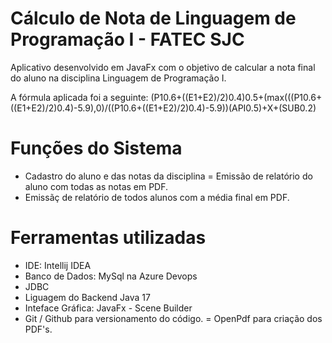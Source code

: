 
# Cálculo de Nota de Linguagem de Programação I - FATEC SJC

Aplicativo desenvolvido em JavaFx com o objetivo de calcular a nota final do aluno na disciplina Linguagem de Programação I.

A fórmula aplicada foi a seguinte:
(P10.6+((E1+E2)/2)0.4)0.5+(max(((P10.6+((E1+E2)/2)0.4)-5.9),0)/((P10.6+((E1+E2)/2)0.4)-5.9))(API0.5)+X+(SUB0.2)

# Funções do Sistema

- Cadastro do aluno e das notas da disciplina
= Emissão de relatório do aluno com todas as notas em PDF.
- Emissãç de relatório de todos alunos com a média final em PDF. 


# Ferramentas utilizadas

- IDE: Intellij IDEA 
- Banco de Dados: MySql na Azure Devops
- JDBC 
- Liguagem do Backend Java 17
- Inteface Gráfica: JavaFx - Scene Builder
- Git / Github para versionamento do código.
= OpenPdf para criação dos PDF's.